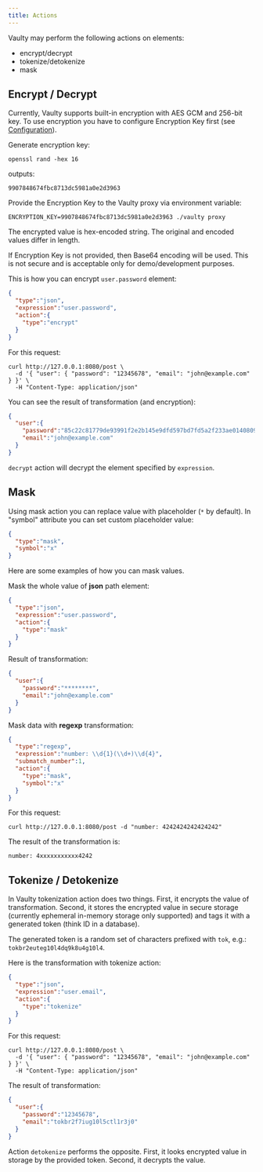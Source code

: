 ```yaml
---
title: Actions
---
```


Vaulty may perform the following actions on elements:

- encrypt/decrypt
- tokenize/detokenize
- mask

## Encrypt / Decrypt

Currently, Vaulty supports built-in encryption with AES GCM and 256-bit key. To use encryption you have to configure Encryption Key first (see [Configuration](./configuration#encryption-key)). 

Generate encryption key:

```
openssl rand -hex 16
```

outputs:

```
9907848674fbc8713dc5981a0e2d3963
```

Provide the Encryption Key to the Vaulty proxy via environment variable:

```
ENCRYPTION_KEY=9907848674fbc8713dc5981a0e2d3963 ./vaulty proxy
```

The encrypted value is hex-encoded string. The original and encoded values differ in length.

If Encryption Key is not provided, then Base64 encoding will be used. This is not secure and is acceptable only for demo/development purposes.

This is how you can encrypt `user.password` element:

```json
{
  "type":"json",
  "expression":"user.password",
  "action":{
    "type":"encrypt"
  }
}
```
For this request:

```shell
curl http://127.0.0.1:8080/post \
  -d '{ "user": { "password": "12345678", "email": "john@example.com" } }' \
  -H "Content-Type: application/json"

```

You can see the result of transformation (and encryption):

```json
{
  "user":{
    "password":"85c22c81779de93991f2e2b145e9dfd597bd7fd5a2f233ae0140809ee11189f8ee697b4c",
    "email":"john@example.com"
  }
}
```

`decrypt` action will decrypt the element specified by `expression`.

## Mask

Using mask action you can replace value with placeholder (`*` by default). In "symbol" attribute you can set custom placeholder value:

```json
{
  "type":"mask",
  "symbol":"x"
}
```

Here are some examples of how you can mask values.

Mask the whole value of **json** path element:

```json
{
  "type":"json",
  "expression":"user.password",
  "action":{
    "type":"mask"
  }
}
```

Result of transformation:

```json
{
  "user":{
    "password":"********",
    "email":"john@example.com"
  }
}
```

Mask data with **regexp** transformation:

```json
{
  "type":"regexp",
  "expression":"number: \\d{1}(\\d+)\\d{4}",
  "submatch_number":1,
  "action":{
    "type":"mask",
    "symbol":"x"
  }
}
```

For this request:

```shell
curl http://127.0.0.1:8080/post -d "number: 4242424242424242"
```

The result of the transformation is:

```
number: 4xxxxxxxxxxx4242
```

## Tokenize / Detokenize

In Vaulty tokenization action does two things. First, it encrypts the value of transformation. Second, it stores the encrypted value in secure storage (currently ephemeral in-memory storage only supported) and tags it with a generated token (think ID in a database).

The generated token is a random set of characters prefixed with `tok`, e.g.: `tokbr2euteg10l4dq9k8u4g10l4`.

Here is the transformation with tokenize action:

```json
{
  "type":"json",
  "expression":"user.email",
  "action":{
    "type":"tokenize"
  }
}
```

For this request:

```shell
curl http://127.0.0.1:8080/post \
  -d '{ "user": { "password": "12345678", "email": "john@example.com" } }' \
  -H "Content-Type: application/json"
```

The result of transformation:

```json
{
  "user":{
    "password":"12345678",
    "email":"tokbr2f7iug10l5ctl1r3j0"
  }
}
```

Action `detokenize` performs the opposite. First, it looks encrypted value in storage by the provided token. Second, it decrypts the value.
